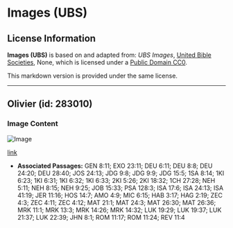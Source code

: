 # Images (UBS)

## License Information

**Images (UBS)** is based on and adapted from: _UBS Images_, [United Bible Societies](https://unitedbiblesocieties.org/), None, which is licensed under a [Public Domain CC0](https://creativecommons.org/public-domain/cc0/).

This markdown version is provided under the same license.



--------------------------------

## Olivier (id: 283010)

### Image Content

![Image](https://cdn.aquifer.bible/aquifer-content/resources/Media/WEB-0681_olive_tree.jpg)

[link](https://cdn.aquifer.bible/aquifer-content/resources/Media/WEB-0681_olive_tree.jpg)

* **Associated Passages:** GEN 8:11; EXO 23:11; DEU 6:11; DEU 8:8; DEU 24:20; DEU 28:40; JOS 24:13; JDG 9:8; JDG 9:9; JDG 15:5; 1SA 8:14; 1KI 6:23; 1KI 6:31; 1KI 6:32; 1KI 6:33; 2KI 5:26; 2KI 18:32; 1CH 27:28; NEH 5:11; NEH 8:15; NEH 9:25; JOB 15:33; PSA 128:3; ISA 17:6; ISA 24:13; ISA 41:19; JER 11:16; HOS 14:7; AMO 4:9; MIC 6:15; HAB 3:17; HAG 2:19; ZEC 4:3; ZEC 4:11; ZEC 4:12; MAT 21:1; MAT 24:3; MAT 26:30; MAT 26:36; MRK 11:1; MRK 13:3; MRK 14:26; MRK 14:32; LUK 19:29; LUK 19:37; LUK 21:37; LUK 22:39; JHN 8:1; ROM 11:17; ROM 11:24; REV 11:4

